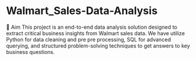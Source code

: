 # Walmart_Sales-Data-Analysis
🎯 Aim
This project is an end-to-end data analysis solution designed to extract critical business insights from Walmart sales data. We have utilize Python for data cleaning and pre pre processing, SQL for advanced querying, and structured problem-solving techniques to get answers to key business questions.
